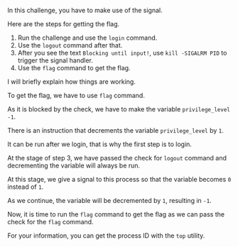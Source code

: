 In this challenge, you have to make use of the signal.

Here are the steps for getting the flag.

1. Run the challenge and use the `login` command.
2. Use the `logout` command after that.
3. After you see the text `Blocking until input!`, use `kill -SIGALRM PID` to trigger the signal handler.
4. Use the `flag` command to get the flag.

I will briefly explain how things are working.

To get the flag, we have to use `flag` command.

As it is blocked by the check, we have to make the variable `privilege_level` `-1`.

There is an instruction that decrements the variable `privilege_level` by `1`.

It can be run after we login, that is why the first step is to login.

At the stage of step 3, we have passed the check for `logout` command and decrementing the variable will always be run.

At this stage, we give a signal to this process so that the variable becomes `0` instead of `1`.

As we continue, the variable will be decremented by `1`, resulting in `-1`.

Now, it is time to run the `flag` command to get the flag as we can pass the check for the `flag` command.

For your information, you can get the process ID with the `top` utility.
